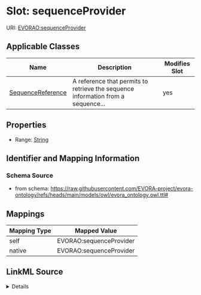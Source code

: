 

# Slot: sequenceProvider



URI: [EVORAO:sequenceProvider](https://raw.githubusercontent.com/EVORA-project/evora-ontology/refs/heads/main/models/owl/evora_ontology.owl.ttl#sequenceProvider)



<!-- no inheritance hierarchy -->





## Applicable Classes

| Name | Description | Modifies Slot |
| --- | --- | --- |
| [SequenceReference](SequenceReference.md) | A reference that permits to retrieve the sequence information from a sequence... |  yes  |







## Properties

* Range: [String](String.md)





## Identifier and Mapping Information







### Schema Source


* from schema: https://raw.githubusercontent.com/EVORA-project/evora-ontology/refs/heads/main/models/owl/evora_ontology.owl.ttl#




## Mappings

| Mapping Type | Mapped Value |
| ---  | ---  |
| self | EVORAO:sequenceProvider |
| native | EVORAO:sequenceProvider |




## LinkML Source

<details>
```yaml
name: sequenceProvider
from_schema: https://raw.githubusercontent.com/EVORA-project/evora-ontology/refs/heads/main/models/owl/evora_ontology.owl.ttl#
rank: 1000
alias: sequenceProvider
domain_of:
- SequenceReference
range: string

```
</details>